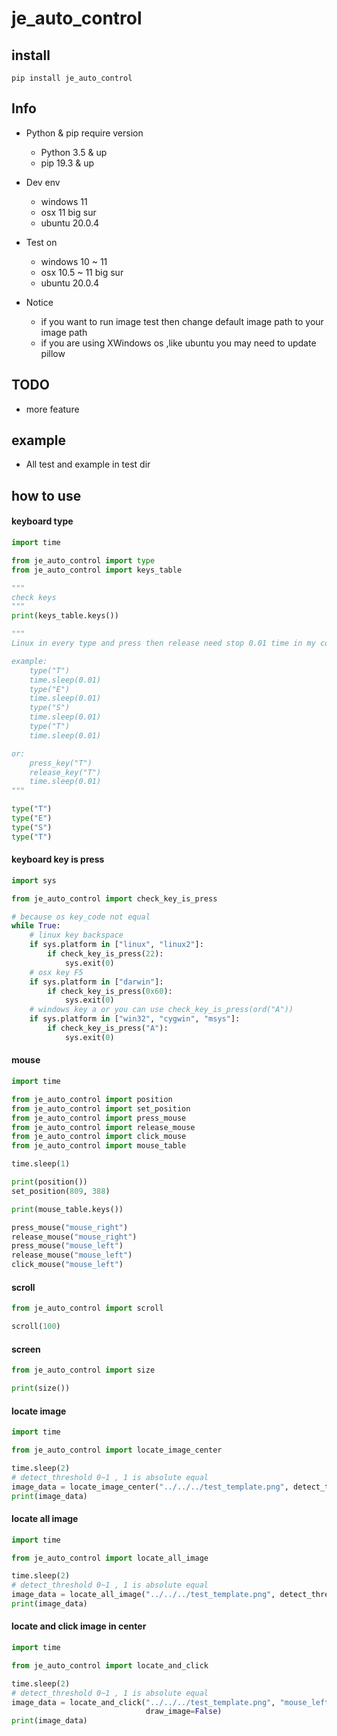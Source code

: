 # je_auto_control

## install

```
pip install je_auto_control
```

## Info

* Python & pip require version
  * Python 3.5 & up 
  * pip 19.3 & up


* Dev env
    * windows 11
    * osx 11 big sur
    * ubuntu 20.0.4


* Test on
    * windows 10 ~ 11
    * osx 10.5 ~ 11 big sur
    * ubuntu 20.0.4
    

* Notice
  * if you want to run image test then change default image path to your image path
  * if you are using XWindows os ,like ubuntu you may need to update pillow

## TODO

* more feature

## example

* All test and example in test dir

## how to use

#### keyboard type

```python
import time

from je_auto_control import type
from je_auto_control import keys_table

"""
check keys
"""
print(keys_table.keys())

"""
Linux in every type and press then release need stop 0.01 time in my computer,i'm not sure it's right?

example:
    type("T")
    time.sleep(0.01)
    type("E")
    time.sleep(0.01)
    type("S")
    time.sleep(0.01)
    type("T")
    time.sleep(0.01)

or:
    press_key("T")
    release_key("T")
    time.sleep(0.01)
"""

type("T")
type("E")
type("S")
type("T")
```

#### keyboard key is press
```python
import sys

from je_auto_control import check_key_is_press

# because os key_code not equal
while True:
    # linux key backspace
    if sys.platform in ["linux", "linux2"]:
        if check_key_is_press(22):
            sys.exit(0)
    # osx key F5
    if sys.platform in ["darwin"]:
        if check_key_is_press(0x60):
            sys.exit(0)
    # windows key a or you can use check_key_is_press(ord("A"))
    if sys.platform in ["win32", "cygwin", "msys"]:
        if check_key_is_press("A"):
            sys.exit(0)
```

#### mouse

```python
import time

from je_auto_control import position
from je_auto_control import set_position
from je_auto_control import press_mouse
from je_auto_control import release_mouse
from je_auto_control import click_mouse
from je_auto_control import mouse_table

time.sleep(1)

print(position())
set_position(809, 388)

print(mouse_table.keys())

press_mouse("mouse_right")
release_mouse("mouse_right")
press_mouse("mouse_left")
release_mouse("mouse_left")
click_mouse("mouse_left")

```

#### scroll

```python
from je_auto_control import scroll

scroll(100)

```

#### screen

```python
from je_auto_control import size

print(size())
```

#### locate image

```python
import time

from je_auto_control import locate_image_center

time.sleep(2)
# detect_threshold 0~1 , 1 is absolute equal
image_data = locate_image_center("../../../test_template.png", detect_threshold=0.9, draw_image=False)
print(image_data)
```

#### locate all image

```python
import time

from je_auto_control import locate_all_image

time.sleep(2)
# detect_threshold 0~1 , 1 is absolute equal
image_data = locate_all_image("../../../test_template.png", detect_threshold=0.9, draw_image=False)
print(image_data)
```

#### locate and click image in center

```python
import time

from je_auto_control import locate_and_click

time.sleep(2)
# detect_threshold 0~1 , 1 is absolute equal
image_data = locate_and_click("../../../test_template.png", "mouse_left", detect_threshold=0.9,
                              draw_image=False)
print(image_data)

```
